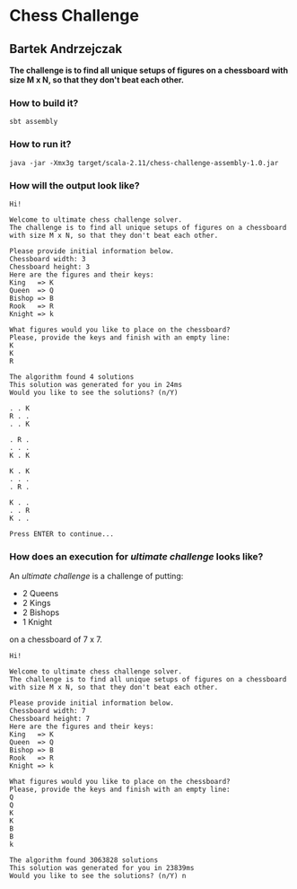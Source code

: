 # Chess Challenge
## Bartek Andrzejczak

**The challenge is to find all unique setups of figures on a chessboard with size M x N, so that they don't beat each other.**

### How to build it?

    sbt assembly

### How to run it?

    java -jar -Xmx3g target/scala-2.11/chess-challenge-assembly-1.0.jar

### How will the output look like? 

    Hi!

    Welcome to ultimate chess challenge solver.
    The challenge is to find all unique setups of figures on a chessboard
    with size M x N, so that they don't beat each other.
    
    Please provide initial information below.
    Chessboard width: 3
    Chessboard height: 3
    Here are the figures and their keys:
    King   => K
    Queen  => Q
    Bishop => B
    Rook   => R
    Knight => k
    
    What figures would you like to place on the chessboard?
    Please, provide the keys and finish with an empty line:
    K
    K
    R
    
    The algorithm found 4 solutions
    This solution was generated for you in 24ms
    Would you like to see the solutions? (n/Y) 
    
    . . K
    R . .
    . . K
    
    . R .
    . . .
    K . K
    
    K . K
    . . .
    . R .
    
    K . .
    . . R
    K . .

    Press ENTER to continue...

### How does an execution for *ultimate challenge* looks like?

An *ultimate challenge* is a challenge of putting:

- 2 Queens
- 2 Kings
- 2 Bishops
- 1 Knight

on a chessboard of 7 x 7.

    Hi!
    
    Welcome to ultimate chess challenge solver.
    The challenge is to find all unique setups of figures on a chessboard
    with size M x N, so that they don't beat each other.
    
    Please provide initial information below.
    Chessboard width: 7
    Chessboard height: 7
    Here are the figures and their keys:
    King   => K
    Queen  => Q
    Bishop => B
    Rook   => R
    Knight => k
    
    What figures would you like to place on the chessboard?
    Please, provide the keys and finish with an empty line:
    Q
    Q
    K
    K
    B
    B
    k
    
    The algorithm found 3063828 solutions
    This solution was generated for you in 23839ms
    Would you like to see the solutions? (n/Y) n